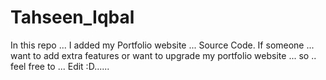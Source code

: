 # Tahseen_Iqbal
In this repo ... I added my Portfolio website ... Source Code.
If someone ... want to add extra features or want to upgrade my portfolio website ...
so .. feel free to ... Edit :D......

